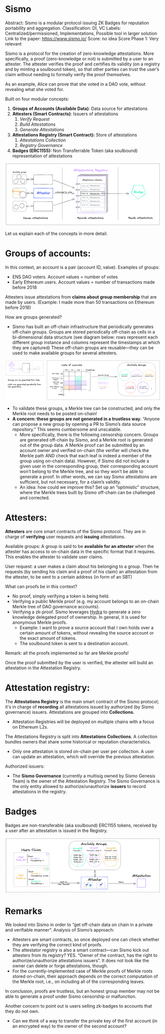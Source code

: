 # Sismo

Abstract: Sismo is a modular protocol issuing ZK Badges for reputation portability and aggregation. 
Classification: DI, VC
Labels: Centralized/permissioned, Implementations, Possible tool in larger solution
Link to the paper: https://www.sismo.io/
Score: no idea
Score Phase 1: Very relevant

Sismo is a protocol for the creation of zero-knowledge attestations. More specifically, a proof (zero-knowledge or not) is submitted by a user to an attester. The attester verifies the proof and certifies its validity (on a registry and by minting a soulbound token), so that other parties can trust the user’s claim without needing to formally verify the proof themselves.

As an example, Alice can prove that she voted in a DAO vote, without revealing what she voted for.

Built on four modular concepts: 

1. **Groups of Accounts (Available Data)**: Data source for attestations
2. **Attesters (Smart Contracts)**: Issuers of attestations
    1. *Verify Request*
    2. *Build Attestations*
    3. *Generate Attestations*
3. **Attestations Registry (Smart Contract):** Store of attestations
    1. *Attestations Collection*
    2. *Registry Governance*
4. **Badges (ERC1155):** Non Transferrable Token (aka soulbound) representation of attestations

![Untitled](Sismo%203a3b7acb8f414f95b52b5b4db00fa29f/Untitled.png)

Let us explain each of the concepts in more detail.

# Groups of accounts:

In this context, an account is a pair (account ID, value). Examples of groups:

- ENS DAO voters. Account values = number of votes
- Early Ethereum users. Account values = number of transactions made before 2018

Attesters issue attestations from **claims about group membership** that are made by users. (Example: I made more than 50 transactions on Ethereum before 2018)

How are groups generated?

- Sismo has built an off-chain infrastructure that periodically generates off-chain groups. Groups are stored periodically off-chain as cells in a bi-dimensional data structure (see diagram below: rows represent each different group instance and columns represent the timestamps at which they are captured) These off-chain groups are reusable—they can be used to make available groups for several attesters.

![Untitled](Sismo%203a3b7acb8f414f95b52b5b4db00fa29f/Untitled%201.png)

- To validate these groups, a Merkle tree can be constructed, and only the Merkle root needs to be posted on-chain!
- **A concern: these groups are not generated in a trustless way.** “Anyone can propose a new group by opening a PR to Sismo’s data source repository.” This seems cumbersome and unscalable.
    - More specifically, there is the following censorship concern. Groups are generated off-chain by Sismo, and a Merkle root is generated out of the group data. A Merkle proof can be submitted by an account owner and verified on-chain (the verifier will check the Merkle path AND check that each leaf is indeed a member of the group using on-chain data). However, if Sismo did not include a given user in the corresponding group, their corresponding account won’t belong to the Merkle tree, and so they won’t be able to generate a proof. In other words, we can say Sismo attestations are sufficient, but not necessary, for a claim’s validity.
    - An idea: how could we improve this? Set up an “optimistic” structure, where the Merkle trees built by Sismo off-chain can be challenged and corrected.

# Attesters:

**Attesters** are core smart contracts of the Sismo protocol. They are in charge of **verifying** user requests and **issuing** attestations.

Available groups: A group is said to be **available for an attester** when the attester has access to on-chain data in the specific format that it requires. This enables the attester to validate user claims. 

User request: a user makes a claim about his belonging to a group. Then he requests (by sending his claim and a proof of his claim) an attestation from the attester, to be sent to a certain address (in form of an SBT)

What can proofs be in this context?

- No proof, simply verifying a token is being held.
- Verifying a public Merkle proof (e.g. my account belongs to an on-chain Merkle tree of DAO governance accounts).
- Verifying a zk-proof. Sismo leverages [Hydra](https://eprint.iacr.org/2021/641.pdf) to generate a zero knowledge delegated proof of ownership. In general, it is used for anonymous Merkle proofs.
    - Example: I want to prove a source account that I own holds over a certain amount of tokens, without revealing the source account or the exact amount of tokens.
    - The soulbound token is sent to a destination account.

Remark: all the proofs implemented so far are Merkle proofs!

Once the proof submitted by the user is verified, the attester will build an attestation in the Attestation Registry.

# Attestation registry:

The **Attestations Registry** is the main smart contract of the Sismo protocol; it's in charge of **recording** all attestations issued by authorized (by Sismo governance) issuers. Attestations are grouped into **Collections.**

- Attestation Registries will be deployed on multiple chains with a focus on Ethereum L2s.

The Attestations Registry is split into **Attestations Collections**. A collection bundles owners that share some historical or reputation characteristics.

- Only one attestation is stored on-chain per user per collection. A user can update an attestation, which will override the previous attestation.

Authorized issuers:

- The **Sismo Governance** (currently a multisig owned by Sismo Genesis Team) is the owner of the Attestation Registry. The Sismo Governance is the only entity allowed to authorize/unauthorize **issuers** to record attestations in the registry.

# Badges

Badges are non-transferable (aka soulbound) ERC1155 tokens, received by a user after an attestation is issued in the Registry.

![Untitled](Sismo%203a3b7acb8f414f95b52b5b4db00fa29f/Untitled%202.png)

# Remarks

We looked into Sismo in order to “get off-chain data on chain in a private and verifiable manner”. Analysis of Sismo’s approach:

- Attesters are smart contracts, so once deployed one can check whether they are verifying the correct kind of proofs.
- The attestator registry is also a smart contract—can Sismo kick out attesters from its registry? YES. “Owner of the contract, has the right to authorize/unauthorize attestations issuers”. It does not look like the owner can delete or forge attestations, though.
- For the currently-implemented case of Merkle proofs of Merkle roots stored on-chain, their approach depends on the correct computation of the Merkle root, i.e., on including all of the corresponding leaves.

In conclusion, proofs are trustless, but an honest group member may not be able to generate a proof under Sismo censorship or malfunction.

Another concern to point out is users selling zk-badges to accounts that they do not own.

- Can we think of a way to transfer the private key of the first account (in an encrypted way) to the owner of the second account?